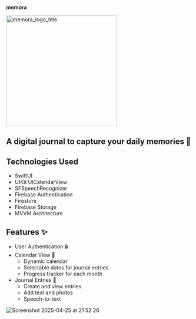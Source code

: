 **memora**

<img src="https://github.com/user-attachments/assets/a41de46c-ac59-4ca1-94e2-dad6345cddd1" alt="memora_logo_title" width="300"/>

## A digital journal to capture your daily memories 🌟

## Technologies Used

- SwiftUI
- UIKit UICalendarView
- SFSpeechRecognizer
- Firebase Authentication
- Firestore
- Firebase Storage
- MVVM Architecture

## Features ✨

- User Authentication 🔒
- Calendar View 📅
  - Dynamic calendar
  - Selectable dates for journal entries
  - Progress tracker for each month
- Journal Entries 📖
  - Create and view entries
  - Add text and photos
  - Speech-to-text

![Screenshot 2025-04-25 at 21 52 26](https://github.com/user-attachments/assets/7e0613df-cb2a-4862-bb3c-783f5d0e2cb0)
